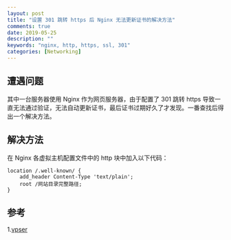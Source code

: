 ```yaml
---
layout: post
title: "设置 301 跳转 https 后 Nginx 无法更新证书的解决方法"
comments: true
date: 2019-05-25
description: ""
keywords: "nginx, http, https, ssl, 301"
categories: [Networking]
---
```


## 遭遇问题

其中一台服务器使用 Nginx 作为网页服务器，由于配置了 301 跳转 https 导致一直无法通过验证，无法自动更新证书，最后证书过期好久了才发现。一番查找后得出一个解决方法。

## 解决方法

在 Nginx 各虚拟主机配置文件中的 http 块中加入以下代码：

``` nginx
location /.well-known/ {
    add_header Content-Type 'text/plain';
    root /网站目录完整路径;
}
```

## 参考

1.[vpser](https://www.vpser.net/build/letsencrypt-free-ssl.html)

